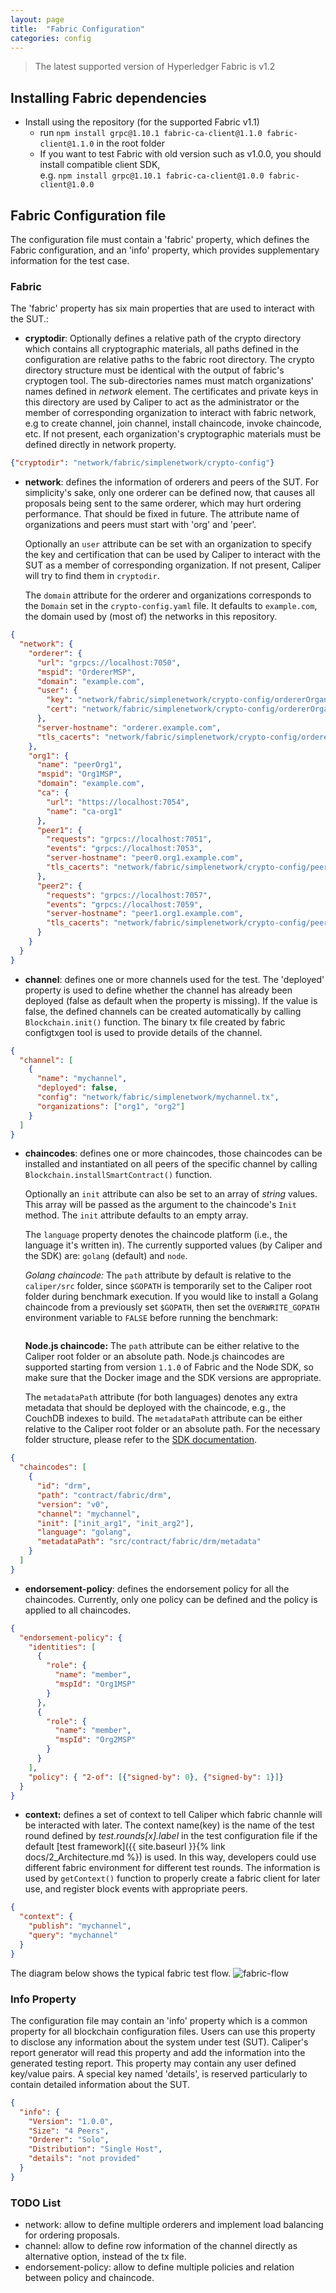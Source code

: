 ```yaml
---
layout: page
title:  "Fabric Configuration"
categories: config
---
```


> The latest supported version of Hyperledger Fabric is v1.2

## Installing Fabric dependencies

* Install using the repository (for the supported Fabric v1.1)
  * run `npm install grpc@1.10.1 fabric-ca-client@1.1.0 fabric-client@1.1.0` in the root folder
  * If you want to test Fabric with old version such as v1.0.0, you should install compatible client SDK,  
  e.g. `npm install grpc@1.10.1 fabric-ca-client@1.0.0 fabric-client@1.0.0`


## Fabric Configuration file
The configuration file must contain a 'fabric' property, which defines the Fabric configuration, and an 'info' property, which provides supplementary information for the test case.

### Fabric
The 'fabric' property has six main properties that are used to interact with the SUT.:

* **cryptodir**: Optionally defines a relative path of the crypto directory which contains all cryptographic materials, all paths defined in the configuration are relative paths to the fabric root directory. The crypto directory structure must be identical with the output of fabric's cryptogen tool. The sub-directories names must match organizations' names defined in *network* element. The certificates and private keys in this directory are used by Caliper to act as the administrator or the member of corresponding organization to interact with fabric network, e.g to create channel, join channel, install chaincode, invoke chaincode, etc. If not present, each organization's cryptographic materials must be defined directly in network property.        

```json
{"cryptodir": "network/fabric/simplenetwork/crypto-config"}
```

* **network**: defines the information of orderers and peers of the SUT. For simplicity's sake, only one orderer can be defined now, that causes all proposals being sent to the same orderer, which may hurt ordering performance. That should be fixed in future. The attribute name of organizations and peers must start with 'org' and 'peer'.

  Optionally an `user` attribute can be set with an organization to specify the key and certification that can be used by Caliper to interact with the SUT as a member of corresponding organization. If not present, Caliper will try to find them in `cryptodir`.

  The `domain` attribute for the orderer and organizations corresponds to the `Domain` set in the `crypto-config.yaml` file. It defaults to `example.com`, the domain used by (most of) the networks in this repository.

```json
{
  "network": {
    "orderer": {
      "url": "grpcs://localhost:7050",
      "mspid": "OrdererMSP",
      "domain": "example.com",
      "user": {
        "key": "network/fabric/simplenetwork/crypto-config/ordererOrganizations/example.com/users/Admin@example.com/msp/keystore/be595291403ff68280a724d7e868521815ad9e2fc8c5486f6d7ce6b62d6357cd_sk",
        "cert": "network/fabric/simplenetwork/crypto-config/ordererOrganizations/example.com/users/Admin@example.com/msp/signcerts/Admin@example.com-cert.pem"
      },
      "server-hostname": "orderer.example.com",
      "tls_cacerts": "network/fabric/simplenetwork/crypto-config/ordererOrganizations/example.com/orderers/orderer.example.com/tls/ca.crt"
    },
    "org1": {
      "name": "peerOrg1",
      "mspid": "Org1MSP",
      "domain": "example.com",
      "ca": {
        "url": "https://localhost:7054",
        "name": "ca-org1"
      },
      "peer1": {
        "requests": "grpcs://localhost:7051",
        "events": "grpcs://localhost:7053",
        "server-hostname": "peer0.org1.example.com",
        "tls_cacerts": "network/fabric/simplenetwork/crypto-config/peerOrganizations/org1.example.com/peers/peer0.org1.example.com/tls/ca.crt"
      },
      "peer2": {
        "requests": "grpcs://localhost:7057",
        "events": "grpcs://localhost:7059",
        "server-hostname": "peer1.org1.example.com",
        "tls_cacerts": "network/fabric/simplenetwork/crypto-config/peerOrganizations/org1.example.com/peers/peer1.org1.example.com/tls/ca.crt"
      }
    }
  }    
}
```    

* **channel**: defines one or more channels used for the test. The 'deployed' property is used to define whether the channel has already been deployed (false as default when the property is missing). If the value is false, the defined channels can be created automatically by calling `Blockchain.init()` function. The binary tx file created by fabric configtxgen tool is used to provide details of the channel.
```json
{
  "channel": [
    {
      "name": "mychannel",
      "deployed": false,
      "config": "network/fabric/simplenetwork/mychannel.tx",
      "organizations": ["org1", "org2"]
    }
  ]
}
```

* **chaincodes**: defines one or more chaincodes, those chaincodes can be installed and instantiated on all peers of the specific channel by calling `Blockchain.installSmartContract()` function.  

  Optionally an `init` attribute can also be set to an array of *string* values. This array will be passed as the argument to the chaincode's `Init` method. The `init` attribute defaults to an empty array.

  The `language` property denotes the chaincode platform (i.e., the language it's written in). The currently supported values (by Caliper and the SDK) are: `golang` (default) and `node`.

  *Golang chaincode:* The `path` attribute by default is relative to the `caliper/src` folder, since `$GOPATH` is temporarily set to the Caliper root folder during benchmark execution. If you would like to install a Golang chaincode from a previously set `$GOPATH`, then set the `OVERWRITE_GOPATH` environment variable to `FALSE` before running the benchmark:  

  ```GOPATH=~/mygopath OVERWRITE_GOPATH=FALSE node main.js
  ```

  **Node.js chaincode:** The `path` attribute can be either relative to the Caliper root folder or an absolute path. Node.js chaincodes are supported starting from version `1.1.0` of Fabric and the Node SDK, so make sure that the Docker image and the SDK versions are appropriate.

  The `metadataPath` attribute (for both languages) denotes any extra metadata that should be deployed with the chaincode, e.g., the CouchDB indexes to build. The `metadataPath` attribute can be either relative to the Caliper root folder or an absolute path. For the necessary folder structure, please refer to the [SDK documentation](https://fabric-sdk-node.github.io/tutorial-metadata-chaincode.html).

```json
{
  "chaincodes": [
    {
      "id": "drm",
      "path": "contract/fabric/drm",
      "version": "v0",
      "channel": "mychannel",
      "init": ["init_arg1", "init_arg2"],
      "language": "golang",
      "metadataPath": "src/contract/fabric/drm/metadata"
    }
  ]
}
```
* **endorsement-policy**: defines the endorsement policy for all the chaincodes. Currently, only one policy can be defined and the policy is applied to all chaincodes.    
```json
{
  "endorsement-policy": {
    "identities": [
      {
        "role": {
          "name": "member",
          "mspId": "Org1MSP"
        }
      },
      {
        "role": {
          "name": "member",
          "mspId": "Org2MSP"
        }
      }
    ],
    "policy": { "2-of": [{"signed-by": 0}, {"signed-by": 1}]}
  }
}
```

* **context:** defines a set of context to tell Caliper which fabric channle will be interacted with later. The context name(key) is the name of the test round defined by *test.rounds[x].label* in the test configuration file if the default [test framework]({{ site.baseurl }}{% link docs/2_Architecture.md %}) is used. In this way, developers could use different fabric environment for different test rounds. The information is used by `getContext()` function to properly create a fabric client for later use, and register block events with appropriate peers.
```json
{
  "context": {
    "publish": "mychannel",
    "query": "mychannel"
  }
}
```

The diagram below shows the typical fabric test flow.
<img src="{{ site.baseurl }}/assets/img/fabric-flow.png" alt="fabric-flow">

### Info Property
The configuration file may contain an 'info' property which is a common property for all blockchain configuration files. Users can use this property to disclose any information about the system under test (SUT). Caliper's report generator will read this property and add the information into the generated testing report. This property may contain any user defined key/value pairs. A special key named 'details', is reserved particularly to contain detailed information about the SUT.
```json
{
  "info": {
    "Version": "1.0.0",
    "Size": "4 Peers",
    "Orderer": "Solo",
    "Distribution": "Single Host",
    "details": "not provided"
  }
}
```



### TODO List
* network: allow to define multiple orderers and implement load balancing for ordering proposals.
* channel: allow to define row information of the channel directly as alternative option, instead of the tx file.  
* endorsement-policy: allow to define multiple policies and relation between policy and chaincode.
